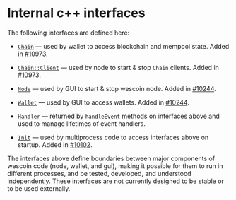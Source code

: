 # Internal c++ interfaces

The following interfaces are defined here:

* [`Chain`](chain.h) — used by wallet to access blockchain and mempool state. Added in [#10973](https://github.com/wescoin/wescoin/pull/10973).

* [`Chain::Client`](chain.h) — used by node to start & stop `Chain` clients. Added in [#10973](https://github.com/wescoin/wescoin/pull/10973).

* [`Node`](node.h) — used by GUI to start & stop wescoin node. Added in [#10244](https://github.com/wescoin/wescoin/pull/10244).

* [`Wallet`](wallet.h) — used by GUI to access wallets. Added in [#10244](https://github.com/wescoin/wescoin/pull/10244).

* [`Handler`](handler.h) — returned by `handleEvent` methods on interfaces above and used to manage lifetimes of event handlers.

* [`Init`](init.h) — used by multiprocess code to access interfaces above on startup. Added in [#10102](https://github.com/wescoin/wescoin/pull/10102).

The interfaces above define boundaries between major components of wescoin code (node, wallet, and gui), making it possible for them to run in different processes, and be tested, developed, and understood independently. These interfaces are not currently designed to be stable or to be used externally.
